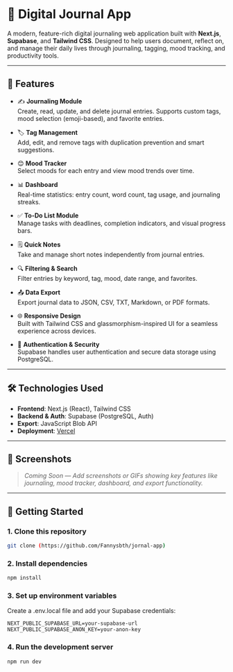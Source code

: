 # 📝 Digital Journal App

A modern, feature-rich digital journaling web application built with **Next.js**, **Supabase**, and **Tailwind CSS**. Designed to help users document, reflect on, and manage their daily lives through journaling, tagging, mood tracking, and productivity tools.

---

## 🚀 Features

- ✍️ **Journaling Module**  
  Create, read, update, and delete journal entries. Supports custom tags, mood selection (emoji-based), and favorite entries.

- 🏷️ **Tag Management**  
  Add, edit, and remove tags with duplication prevention and smart suggestions.

- 😊 **Mood Tracker**  
  Select moods for each entry and view mood trends over time.

- 📊 **Dashboard**  
  Real-time statistics: entry count, word count, tag usage, and journaling streaks.

- ✅ **To-Do List Module**  
  Manage tasks with deadlines, completion indicators, and visual progress bars.

- 🗒️ **Quick Notes**  
  Take and manage short notes independently from journal entries.

- 🔍 **Filtering & Search**  
  Filter entries by keyword, tag, mood, date range, and favorites.

- 📤 **Data Export**  
  Export journal data to JSON, CSV, TXT, Markdown, or PDF formats.

- 🌐 **Responsive Design**  
  Built with Tailwind CSS and glassmorphism-inspired UI for a seamless experience across devices.

- 🔐 **Authentication & Security**  
  Supabase handles user authentication and secure data storage using PostgreSQL.

---

## 🛠️ Technologies Used

- **Frontend**: Next.js (React), Tailwind CSS  
- **Backend & Auth**: Supabase (PostgreSQL, Auth)  
- **Export**: JavaScript Blob API  
- **Deployment**: [Vercel](https://jornal-app-zeta.vercel.app/)

---

## 📸 Screenshots

> _Coming Soon — Add screenshots or GIFs showing key features like journaling, mood tracker, dashboard, and export functionality._

---

## 🔧 Getting Started

### 1. Clone this repository
```bash
git clone (https://github.com/Fannysbth/jornal-app)
```
### 2. Install dependencies
```bash
npm install
```
### 3. Set up environment variables
Create a .env.local file and add your Supabase credentials:
```env
NEXT_PUBLIC_SUPABASE_URL=your-supabase-url
NEXT_PUBLIC_SUPABASE_ANON_KEY=your-anon-key
```
### 4. Run the development server
```bash
npm run dev
```
